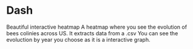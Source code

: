 # Dash
Beautiful interactive heatmap
A heatmap where you see the evolution of bees colinies across US. It extracts data from a .csv You can see the evoluction by year you choose as it is a interactive graph.
